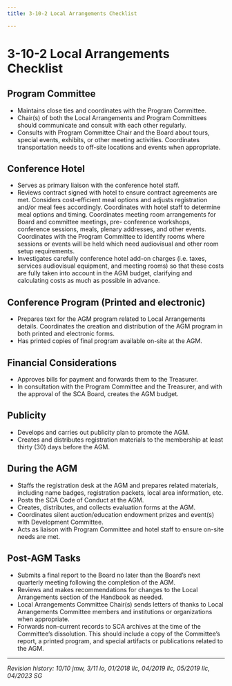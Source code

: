 ```yaml
---
title: 3-10-2 Local Arrangements Checklist

---
```


# 3-10-2 Local Arrangements Checklist

## Program Committee
- Maintains close ties and coordinates with the Program Committee.
- Chair(s) of both the Local Arrangements and Program Committees should communicate and consult with each other regularly.
- Consults with Program Committee Chair and the Board about tours, special events, exhibits, or other meeting activities. Coordinates transportation needs to off-site locations and events when appropriate.

## Conference Hotel
- Serves as primary liaison with the conference hotel staff.
- Reviews contract signed with hotel to ensure contract agreements are met. Considers cost-efficient meal options and adjusts registration and/or meal fees accordingly. Coordinates with hotel staff to determine meal options and timing. Coordinates meeting room arrangements for Board and committee meetings, pre-
conference workshops, conference sessions, meals, plenary addresses, and other events. Coordinates with the Program Committee to identify rooms where sessions or events will be held which need audiovisual and other room setup requirements.
- Investigates carefully conference hotel add-on charges (i.e. taxes, services audiovisual equipment, and meeting rooms) so that these costs are fully taken into account in the AGM budget, clarifying and calculating costs as much as possible in advance.

## Conference Program (Printed and electronic)
- Prepares text for the AGM program related to Local Arrangements details. Coordinates the creation and distribution of the AGM program in both printed and electronic forms.
- Has printed copies of final program available on-site at the AGM.

## Financial Considerations
- Approves bills for payment and forwards them to the Treasurer.
- In consultation with the Program Committee and the Treasurer, and with the approval of the SCA Board, creates the AGM budget.

## Publicity
- Develops and carries out publicity plan to promote the AGM.
- Creates and distributes registration materials to the membership at least thirty (30) days before the AGM.

## During the AGM
- Staffs the registration desk at the AGM and prepares related materials, including name badges, registration packets, local area information, etc.
- Posts the SCA Code of Conduct at the AGM.
- Creates, distributes, and collects evaluation forms at the AGM.
- Coordinates silent auction/education endowment prizes and event(s) with Development Committee.
- Acts as liaison with Program Committee and hotel staff to ensure on-site needs are met.

## Post-AGM Tasks
- Submits a final report to the Board no later than the Board’s next quarterly meeting following the completion of the AGM.
- Reviews and makes recommendations for changes to the Local Arrangements section of the Handbook as needed.
- Local Arrangements Committee Chair(s) sends letters of thanks to Local Arrangements Committee members and institutions or organizations when appropriate.
- Forwards non-current records to SCA archives at the time of the Committee’s dissolution. This should include a copy of the Committee’s report, a printed program, and special artifacts or publications related to the AGM.

***

_Revision history: 10/10 jmw, 3/11 lo, 01/2018 llc, 04/2019 llc, 05/2019 llc, 04/2023 SG_

